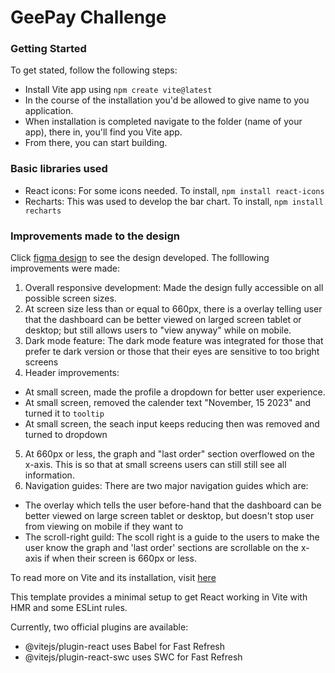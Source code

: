 # GeePay Challenge

### Getting Started

To get stated, follow the following steps:

- Install Vite app using `npm create vite@latest`
- In the course of the installation you'd be allowed to give name to you application.
- When installation is completed navigate to the folder (name of your app), there in, you'll find you Vite app.
- From there, you can start building.

### Basic libraries used

- React icons: For some icons needed. To install, `npm install react-icons`
- Recharts: This was used to develop the bar chart. To install, `npm install recharts`

### Improvements made to the design

Click [figma design](https://www.figma.com/file/IvIZCBKMfmY3Qty0Gqx6S8/Analytics-Dashboard?node-id=1%3A3&mode=dev) to see the design developed. The folllowing improvements were made:

1. Overall responsive development: Made the design fully accessible on all possible screen sizes.
2. At screen size less than or equal to 660px, there is a overlay telling user that the dashboard can be better viewed on larged screen tablet or desktop; but still allows users to "view anyway" while on mobile.
3. Dark mode feature: The dark mode feature was integrated for those that prefer te dark version or those that their eyes are sensitive to too bright screens
4. Header improvements:

- At small screen, made the profile a dropdown for better user experience.
- At small screen, removed the calender text "November, 15 2023" and turned it to `tooltip`
- At small screen, the seach input keeps reducing then was removed and turned to dropdown

5. At 660px or less, the graph and "last order" section overflowed on the x-axis. This is so that at small screens users can still still see all information.
6. Navigation guides: There are two major navigation guides which are:

- The overlay which tells the user before-hand that the dashboard can be better viewed on large screen tablet or desktop, but doesn't stop user from viewing on mobile if they want to
- The scroll-right guild: The scoll right is a guide to the users to make the user know the graph and 'last order' sections are scrollable on the x-axis if when their screen is 660px or less.

To read more on Vite and its installation, visit [here](https://vitejs.dev/)

This template provides a minimal setup to get React working in Vite with HMR and some ESLint rules.

Currently, two official plugins are available:

- @vitejs/plugin-react uses Babel for Fast Refresh
- @vitejs/plugin-react-swc uses SWC for Fast Refresh
